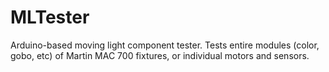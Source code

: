 MLTester
========

Arduino-based moving light component tester. Tests entire modules (color, gobo, etc) of Martin MAC 700 fixtures, or individual motors and sensors.
